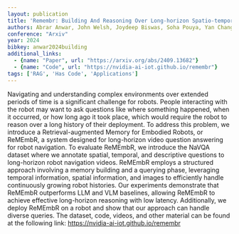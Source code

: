 ```yaml
---
layout: publication
title: 'Remembr: Building And Reasoning Over Long-horizon Spatio-temporal Memory For Robot Navigation'
authors: Abrar Anwar, John Welsh, Joydeep Biswas, Soha Pouya, Yan Chang
conference: "Arxiv"
year: 2024
bibkey: anwar2024building
additional_links:
  - {name: "Paper", url: "https://arxiv.org/abs/2409.13682"}
  - {name: "Code", url: "https://nvidia-ai-iot.github.io/remembr"}
tags: ['RAG', 'Has Code', 'Applications']
---
```

Navigating and understanding complex environments over extended periods of
time is a significant challenge for robots. People interacting with the robot
may want to ask questions like where something happened, when it occurred, or
how long ago it took place, which would require the robot to reason over a long
history of their deployment. To address this problem, we introduce a
Retrieval-augmented Memory for Embodied Robots, or ReMEmbR, a system designed
for long-horizon video question answering for robot navigation. To evaluate
ReMEmbR, we introduce the NaVQA dataset where we annotate spatial, temporal,
and descriptive questions to long-horizon robot navigation videos. ReMEmbR
employs a structured approach involving a memory building and a querying phase,
leveraging temporal information, spatial information, and images to efficiently
handle continuously growing robot histories. Our experiments demonstrate that
ReMEmbR outperforms LLM and VLM baselines, allowing ReMEmbR to achieve
effective long-horizon reasoning with low latency. Additionally, we deploy
ReMEmbR on a robot and show that our approach can handle diverse queries. The
dataset, code, videos, and other material can be found at the following link:
https://nvidia-ai-iot.github.io/remembr
